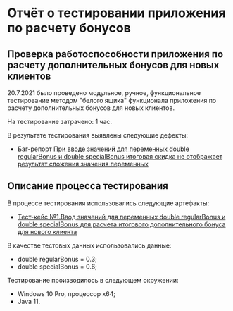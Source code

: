 # Отчёт о тестировании приложения по расчету бонусов

## Проверка работоспособности приложения по расчету дополнительных бонусов для новых клиентов

20.7.2021 было проведено модульное, ручное, функциональное тестирование методом "белого ящика" функционала приложения по расчету дополнительных бонусов для новых клиентов.

На тестирование затрачено: 1 час.

В результате тестирования выявлены следующие дефекты:
* Баг-репорт [При вводе значений для переменных double regularBonus и double specialBonus итоговая скидка не отображает результат сложения значения переменных ](https://github.com/DinaFatkh/javalesson2.2/issues/1)

## Описание процесса тестирования

В процессе тестирования использовались следующие артефакты:
* [Тест-кейс №1.Ввод значений для переменных double regularBonus и double specialBonus для расчета итогового дополнительного бонуса для нового клиента](https://github.com/DinaFatkh/javalesson2.2/blob/master/Testcase.md)

В качестве тестовых данных использовались данные:
* double regularBonus = 0.3; 
* double specialBonus = 0.6;

Тестирование производилось в следующем окружении:
* Windows 10 Pro, процессор x64;
* Java 11.

